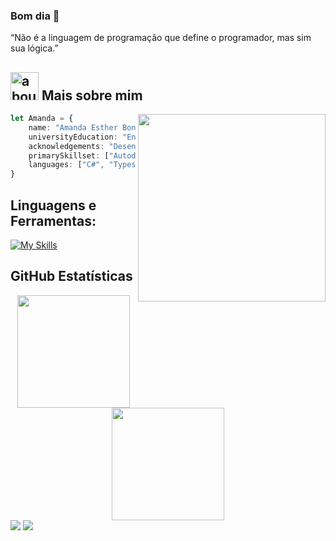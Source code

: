 ### Bom dia 👋

“Não é a linguagem de programação que define o programador, mas sim sua lógica.”

## <img width="45" alt="about" src="https://raw.github.com/elizarov/elizarov/master/about.png"> Mais sobre mim

<img align="right" width="300" src="https://i2.wp.com/allhtaccess.info/wp-content/uploads/2018/03/programming.gif?fit=1281%2C716&ssl=1" />

```typescript
let Amanda = {
    name: "Amanda Esther Bonatti",
    universityEducation: "Engenharia de Software",
    acknowledgements: "Desenvolvedora Fullstack", 
    primarySkillset: ["Autodidata", "Inteligência Interpessoal", "Paciência"],
    languages: ["C#", "Typescript", "Dart", "MySQL"]
}

```

## **Linguagens e Ferramentas:**  
[![My Skills](https://skillicons.dev/icons?i=js,html,css,angular,azure,cs,dart,eclipse,git,java,mysql,nestjs,nodejs,postgres,react,ts,visualstudio,vscode,rpc)](https://skillicons.dev)

## **GitHub Estatísticas**

<div align="center">
  <a href="https://https://github.com/AmandaEstherBonatti">
  <img height="180em" src="https://github-readme-stats.vercel.app/api?username=AmandaEstherBonatti&show_icons=true&theme=nightowl&include_all_commits=true&count_private=true"/>
  <img height="180em" src="https://github-readme-stats.vercel.app/api/top-langs/?username=AmandaEstherBonatti&layout=compact&langs_count=7&theme=nightowl"/>
</div>
<a href = "mailto:amandaestherbonatti@gmail.com"><img src="https://img.shields.io/badge/-Gmail-%23333?style=for-the-badge&logo=gmail&logoColor=white" target="_blank"></a>
 <a href="https://www.linkedin.com/in/amanda-esther-bonatti/" target="_blank"><img src="https://img.shields.io/badge/-LinkedIn-%230077B5?style=for-the-badge&logo=linkedin&logoColor=white" target="_blank"></a> 
<div> 

</div>
